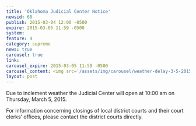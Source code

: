 ```yaml
---
title: 'Oklahoma Judicial Center Notice'
newsid: 60
publish: 2015-03-04 12:00 -0500
expire: 2015-03-05 11:59 -0500
system: 
feature: 4
category: supreme
news: true
carousel: true
link: 
carousel_expire: 2015-03-05 11:59 -0500
carousel_content: <img src='/assets/img/carousel/weather-delay-3-5-2015.jpg' alt='' />
layout: post
---
```

<p>Due to inclement weather the Judicial Center will open at 10:00 am on Thursday, March 5, 2015. </p><p>For information concerning closings of local district courts and their court clerks’ offices, please contact the district courts directly.</p>